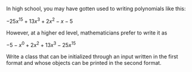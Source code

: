 In high school, you may have gotten used to writing polynomials like this:

$-25x^15+13x^3+2x^2-x-5$

However, at a higher ed level, mathematicians prefer to write it as

$-5-x^0+2x^2+13x^3-25x^15$

Write a class that can be initialized through an input written in the first format and whose objects can be printed in the second format.